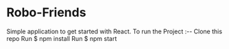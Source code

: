 # Robo-Friends
Simple application to get started with React.
To run the Project :-- 
Clone this repo
Run $ npm install
Run $ npm start
